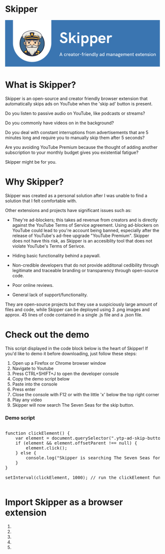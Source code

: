# Skipper

![Alt text](/SkipperBanner.png "Title")

<h1>What is Skipper?</h1>

Skipper is an open-source and creator friendly browser extension that automatically skips ads on YouTube when the 'skip ad' button is present.

Do you listen to passive audio on YouTube, like podcasts or streams? 

Do you commonly have videos on in the background?

Do you deal with constant interruptions from advertisements that are 5 minutes long and require you to manually skip them after 5 seconds?

Are you avoiding YouTube Premium because the thought of adding another subscription to your monthly budget gives you existential fatigue?

Skipper might be for you.

<h1>Why Skipper?</h1>

Skipper was created as a personal solution after I was unable to find a solution that I felt comfortable with.

Other extensions and projects have significant issues such as:

* They're ad-blockers; this takes ad revenue from creators and is directly against the YouTube Terms of Service agreement. Using ad-blockers on YouTube could lead to you're account being banned, especially after the release of YouTube's ad-free upgrade "YouTube Premium". Skipper does not have this risk, as Skipper is an accesiblity tool that does not violate YouTube's Terms of Serivce.

* Hiding basic functionality behind a paywall.

* Non-credible developers that do not provide additonal cedibility through legitimate and traceable branding or transparency through open-source code.

* Poor online reviews.

* General lack of support/functionality.

They are open-source projects but they use a suspiciously large amount of files and code, while Skipper can be deployed using 3 .png images and approx. 45 lines of code contained in a single .js file and a .json file.

<h1>Check out the demo</h1>

This script displayed in the code block below is the heart of Skipper! If you'd like to demo it before downloading, just follow these steps:

1. Open up a Firefox or Chrome browser window
2. Navigate to Youtube
3. Press CTRL+SHIFT+J to open the developer console
4. Copy the demo script below
5. Paste into the console
6. Press enter
7. Close the console with F12 or with the little 'x' below the top right corner
7. Play any video
8. Skipper will now search The Seven Seas for the skip button.

<h3> Demo script </h3>

<pre>

function clickElement() {
    var element = document.querySelector(".ytp-ad-skip-button.ytp-button");
    if (element && element.offsetParent !== null) {
        element.click();
    } else {
        console.log("Skipper is searching The Seven Seas for the 'Skip' button");
    }
}

setInterval(clickElement, 1000); // run the clickElement function every 1000 milliseconds (1 seconds)

</pre>

<h1>Import Skipper as a browser extension</h1>

1.
2.
3.
4.
5.
